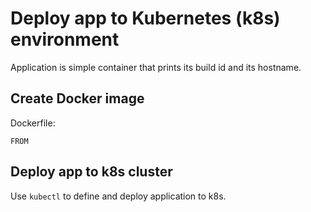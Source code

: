 # Deploy app to Kubernetes (k8s) environment #

Application is simple container that prints its build id and its hostname.

## Create Docker image ##

Dockerfile:
```
FROM
```

## Deploy app to k8s cluster ##

Use `kubectl` to define and deploy application to k8s.
